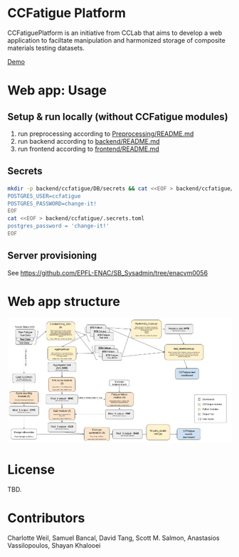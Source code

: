 # CCFatigue Platform

CCFatiguePlatform is an initiative from CCLab that aims to develop a web application to faciltate manipulation and harmonized storage of composite materials testing datasets.

[Demo](https://ccfatigue-test.epfl.ch/)

# Web app: Usage

## Setup & run locally (without CCFatigue modules)

1. run preprocessing according to [Preprocessing/README.md](Preprocessing/README.md)
2. run backend according to [backend/README.md](backend/README.md)
3. run frontend according to [frontend/README.md](frontend/README.md)

## Secrets

```bash
mkdir -p backend/ccfatigue/DB/secrets && cat <<EOF > backend/ccfatigue/DB/secrets/database.env
POSTGRES_USER=ccfatigue
POSTGRES_PASSWORD=change-it!
EOF
cat <<EOF > backend/ccfatigue/.secrets.toml
postgres_password = 'change-it!'
EOF
```

## Server provisioning

See https://github.com/EPFL-ENAC/SB_Sysadmin/tree/enacvm0056

# Web app structure

<img src="images/flowchart_CCFATIGUE.jpg" style="width: 650px; max-width: 100%; height: auto" title="Click to enlarge picture" />

# License

TBD.

# Contributors

Charlotte Weil, Samuel Bancal, David Tang, Scott M. Salmon, Anastasios Vassilopoulos, Shayan Khalooei
